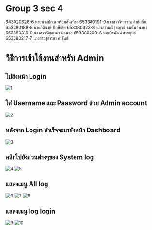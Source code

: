 # Group 3 sec 4
643020626-6	นายพงศ์ปณต พร้อมสันเทียะ
653380191-9	นางสาวจีรวรรณ สิงห์กลิ่น
653380188-8	นายกิติพงษ์ ปักษีเลิศ
653380323-8	นางสาวมณิฐชญาณ์ ธมนันท์พงษา
653380319-9	นางสาวกัญญาพร ผิวนวล
653380209-6	นายพีรพัฒน์ สายยุทธ์
653380217-7	นางสาวสุธารยา คำขันธ์

# วิธีการเข้าใช้งานสำหรับ Admin
## ไปยังหน้า Login
![1](img/Home.png)
## ใส่ Username และ Password ด้วย Admin account
![2](img/Accountlogin.png)
## หลังจาก Login สำเร็จจะมายังหน้า Dashboard
![3](img/Research.png)

## คลิกไปยังส่วนต่างๆของ System log


![4](img/Admin.png)
![5](img/Admin1.png)
## แสดงเมนู All log
![6](img/graphlog.png)
![7](img/date1.png)
![8](img/Date2.png)
## แสดงเมนู log login
![9](img/Graph.png)
![10](img/Date.png)
